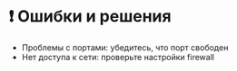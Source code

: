 # ❗ Ошибки и решения

- Проблемы с портами: убедитесь, что порт свободен
- Нет доступа к сети: проверьте настройки firewall
